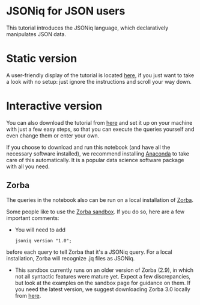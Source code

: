# JSONiq for JSON users
This tutorial introduces the JSONiq language, which declaratively manipulates JSON data.

# Static version

A user-friendly display of the tutorial is located [here](https://nbviewer.jupyter.org/github/ghislainfourny/jsoniq-tutorial/blob/master/JSONiq-tutorial.ipynb), if you just want to take a look with no setup: just ignore the instructions and scroll your way down.

# Interactive version

You can also download the tutorial from [here](https://github.com/ghislainfourny/jsoniq-tutorial/blob/master/JSONiq-tutorial.ipynb) and set it up on your machine with just a few easy steps, so that you can execute the queries yourself and even change them or enter your own.

If you choose to download and run this notebook (and have all the necessary software installed), we recommend installing [Anaconda](https://www.anaconda.com) to take care of this automatically. It is a popular data science software package with all you need.

## Zorba

The queries in the notebook also can be run on a local installation of [Zorba](http://zorba.io).

Some people like to use the [Zorba sandbox](http://try.zorba.io). If you do so, here are a few important comments:

- You will need to add

      jsoniq version "1.0";
    
before each query to tell Zorba that it's a JSONiq query. For a local installation, Zorba will recognize .jq files as JSONiq.

- This sandbox currently runs on an older version of Zorba (2.9), in which not all syntactic features were mature yet. Expect a few discrepancies, but look at the examples on the sandbox page for guidance on them. If you need the latest version, we suggest downloading Zorba 3.0 locally from [here](https://github.com/zorba-processor/zorba/releases/tag/4.0).
